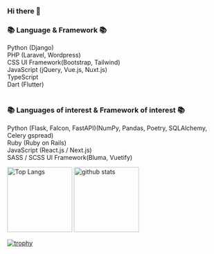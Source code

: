### Hi there 👋

### 📚 Language & Framework 📚<br>
Python (Django)<br>
PHP (Laravel, Wordpress)<br>
CSS UI Framework(Bootstrap, Tailwind)<br>
JavaScript (jQuery, Vue.js, Nuxt.js)<br>
TypeScript<br>
Dart (Flutter)<br><br>

### 📚 Languages of interest & Framework of interest 📚<br>
Python (Flask, Falcon, FastAPI)(NumPy, Pandas, Poetry, SQLAlchemy, Celery gspread)<br>
Ruby (Ruby on Rails)<br>
JavaScript (React.js / Next.js)<br>
SASS / SCSS UI Framework(Bluma, Vuetify)<br>


<!--
**takushisato/takushisato** is a ✨ _special_ ✨ repository because its `README.md` (this file) appears on your GitHub profile.

Here are some ideas to get you started:

- 🔭 I’m currently working on ...
- 🌱 I’m currently learning ...
- 👯 I’m looking to collaborate on ...
- 🤔 I’m looking for help with ...
- 💬 Ask me about ...
- 📫 How to reach me: ...
- 😄 Pronouns: ...
- ⚡ Fun fact: ...
-->

<p align="left"> 
  <img alt="Top Langs" height="150px" src="https://github-readme-stats.vercel.app/api/top-langs/?username=takushisato&layout=compact&show_icons=true&theme=onedark" />
  <img alt="github stats" height="150px" src="https://github-readme-stats.vercel.app/api?username=takushisato&theme=onedark&show_icons=ture" />
</p>

[![trophy](https://github-profile-trophy.vercel.app/?username=takushisato&theme=onedark&column=7
)](https://github.com/ryo-ma/github-profile-trophy)
